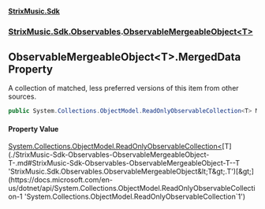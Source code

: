 #### [StrixMusic.Sdk](./index.md 'index')
### [StrixMusic.Sdk.Observables](./StrixMusic-Sdk-Observables.md 'StrixMusic.Sdk.Observables').[ObservableMergeableObject&lt;T&gt;](./StrixMusic-Sdk-Observables-ObservableMergeableObject-T-.md 'StrixMusic.Sdk.Observables.ObservableMergeableObject&lt;T&gt;')
## ObservableMergeableObject&lt;T&gt;.MergedData Property
A collection of matched, less preferred versions of this item from other sources.  
```csharp
public System.Collections.ObjectModel.ReadOnlyObservableCollection<T> MergedData { get; }
```
#### Property Value
[System.Collections.ObjectModel.ReadOnlyObservableCollection&lt;](https://docs.microsoft.com/en-us/dotnet/api/System.Collections.ObjectModel.ReadOnlyObservableCollection-1 'System.Collections.ObjectModel.ReadOnlyObservableCollection`1')[T](./StrixMusic-Sdk-Observables-ObservableMergeableObject-T-.md#StrixMusic-Sdk-Observables-ObservableMergeableObject-T--T 'StrixMusic.Sdk.Observables.ObservableMergeableObject&lt;T&gt;.T')[&gt;](https://docs.microsoft.com/en-us/dotnet/api/System.Collections.ObjectModel.ReadOnlyObservableCollection-1 'System.Collections.ObjectModel.ReadOnlyObservableCollection`1')  
